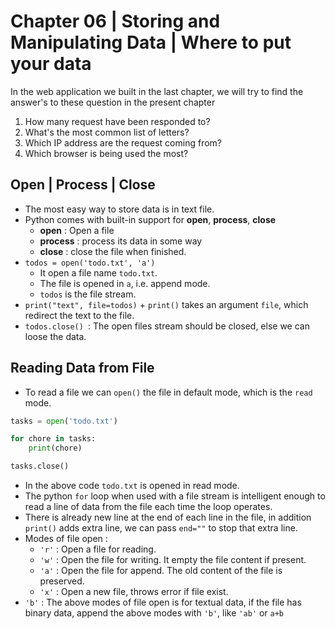 # Chapter 06 | Storing and Manipulating Data | Where to put your data #

In the web application we built in the last chapter, we will try to find the answer's to these question in the present chapter

1. How many request have been responded to?
2. What's the most common list of letters?
3. Which IP address are the request coming from?
4. Which browser is being used the most?


## Open | Process | Close ##
* The most easy way to store data is in text file.
* Python comes with built-in support for **open**, **process**, **close**
    - **open** : Open a file
    - **process** : process its data in some way
    - **close** : close the file when finished.
* `todos = open('todo.txt', 'a')`
    - It open a file name `todo.txt`.
    - The file is opened in `a`, i.e. append mode.
    - `todos` is the file stream.
* `print("text", file=todos)`
        + `print()` takes an argument `file`, which redirect the text to the file.
* `todos.close() `: The open files stream should be closed, else we can loose the data.


## Reading Data from File ##
* To read a file we can `open()` the file in default mode, which is the `read` mode.

````python
tasks = open('todo.txt')

for chore in tasks:
    print(chore)

tasks.close()
````

* In the above code `todo.txt` is opened in read mode.
* The python `for` loop when used with a file stream is intelligent enough to read a line of data from the file each time the loop operates.
* There is already new line at the end of each line in the file, in addition `print()` adds extra line, we can pass `end=""` to stop that extra line.
* Modes of file open :
    - `'r'` : Open a file for reading.
    - `'w'` : Open the file for writing. It empty the file content if present.
    - `'a'` : Open the file for append. The old content of the file is preserved.
    - `'x'` : Open a new file, throws error if file exist.
* `'b'` : The above modes of file open is for textual data, if the file has binary data, append the above modes with `'b'`, like `'ab'` or `a+b`
